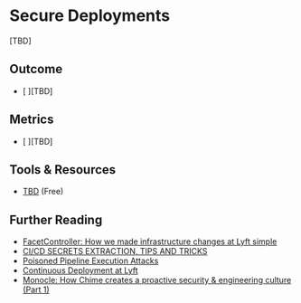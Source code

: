 # Secure Deployments

[TBD]

## Outcome

- [ ][TBD]

## Metrics

- [ ][TBD]

## Tools & Resources

- [TBD](http://example.com) (Free)

## Further Reading

- [FacetController: How we made infrastructure changes at Lyft simple](https://eng.lyft.com/facetcontroller-how-we-made-infrastructure-changes-at-lyft-simple-dab49f5b27c7)
- [CI/CD SECRETS EXTRACTION, TIPS AND TRICKS](https://www.synacktiv.com/en/publications/cicd-secrets-extraction-tips-and-tricks)
- [Poisoned Pipeline Execution Attacks](https://bishopfox.com/blog/poisoned-pipeline-attack-execution-a-look-at-ci-cd-environments)
- [Continuous Deployment at Lyft](https://eng.lyft.com/continuous-deployment-at-lyft-9b457314771a)
- [Monocle: How Chime creates a proactive security & engineering culture (Part 1)](https://medium.com/life-at-chime/monocle-how-chime-creates-a-proactive-security-engineering-culture-part-1-dedd3846127f)

